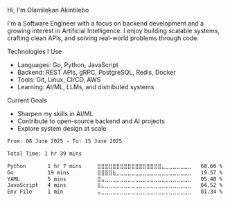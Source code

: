 Hi, I'm Olamilekan Akintilebo

I'm a Software Engineer with a focus on backend development and a growing interest in Artificial Intelligence. I enjoy building scalable systems, crafting clean APIs, and solving real-world problems through code.

Technologies I Use
- Languages: Go, Python, JavaScript
- Backend: REST APIs, gRPC, PostgreSQL, Redis, Docker
- Tools: Git, Linux, CI/CD, AWS
- Learning: AI/ML, LLMs, and distributed systems

 Current Goals
 - Sharpen my skills in AI/ML
 - Contribute to open-source backend and AI projects
 - Explore system design at scale

<!--START_SECTION:waka-->

```txt
From: 08 June 2025 - To: 15 June 2025

Total Time: 1 hr 39 mins

Python       1 hr 7 mins     ⣿⣿⣿⣿⣿⣿⣿⣿⣿⣿⣿⣿⣿⣿⣿⣿⣿⣄⣀⣀⣀⣀⣀⣀⣀   68.60 %
Go           19 mins         ⣿⣿⣿⣿⣷⣀⣀⣀⣀⣀⣀⣀⣀⣀⣀⣀⣀⣀⣀⣀⣀⣀⣀⣀⣀   19.57 %
YAML         5 mins          ⣿⣤⣀⣀⣀⣀⣀⣀⣀⣀⣀⣀⣀⣀⣀⣀⣀⣀⣀⣀⣀⣀⣀⣀⣀   05.40 %
JavaScript   4 mins          ⣿⣄⣀⣀⣀⣀⣀⣀⣀⣀⣀⣀⣀⣀⣀⣀⣀⣀⣀⣀⣀⣀⣀⣀⣀   04.52 %
Env File     1 min           ⣤⣀⣀⣀⣀⣀⣀⣀⣀⣀⣀⣀⣀⣀⣀⣀⣀⣀⣀⣀⣀⣀⣀⣀⣀   01.34 %
```

<!--END_SECTION:waka-->
